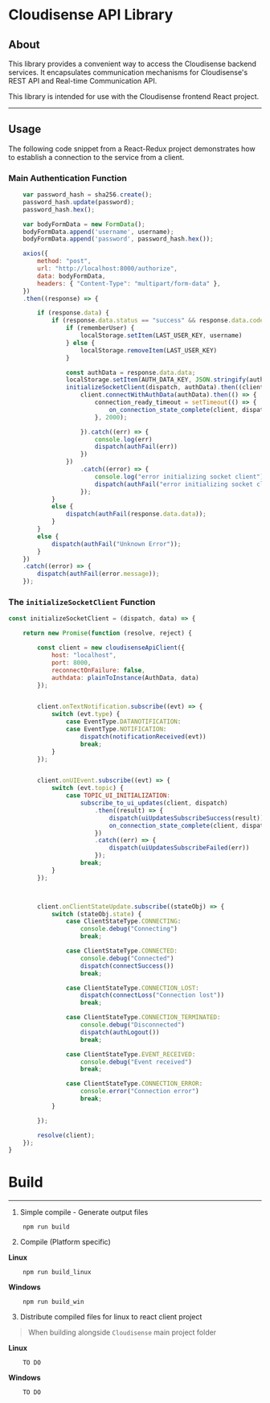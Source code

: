 # Cloudisense API Library

## About
This library provides a convenient way to access the Cloudisense backend services. It encapsulates communication mechanisms for Cloudisense's REST API and Real-time Communication API.

This library is intended for use with the Cloudisense frontend React project.

---

## Usage

The following code snippet from a React-Redux project demonstrates how to establish a connection to the service from a client.

### Main Authentication Function

```javascript
    var password_hash = sha256.create();
    password_hash.update(password);
    password_hash.hex();

    var bodyFormData = new FormData();
    bodyFormData.append('username', username);
    bodyFormData.append('password', password_hash.hex());

    axios({
        method: "post",
        url: "http://localhost:8000/authorize",
        data: bodyFormData,
        headers: { "Content-Type": "multipart/form-data" },
    })
    .then((response) => {

        if (response.data) {
            if (response.data.status == "success" && response.data.code == 200) {
                if (rememberUser) {
                    localStorage.setItem(LAST_USER_KEY, username)
                } else {
                    localStorage.removeItem(LAST_USER_KEY)
                }

                const authData = response.data.data;
                localStorage.setItem(AUTH_DATA_KEY, JSON.stringify(authData))
                initializeSocketClient(dispatch, authData).then((client) => {
                    client.connectWithAuthData(authData).then(() => {
                        connection_ready_timeout = setTimeout(() => {
                            on_connection_state_complete(client, dispatch)
                        }, 2000);

                    }).catch((err) => {
                        console.log(err)
                        dispatch(authFail(err))
                    })
                })
                    .catch((error) => {
                        console.log("error initializing socket client")
                        dispatch(authFail("error initializing socket client"))
                    });
            }
            else {
                dispatch(authFail(response.data.data));
            }
        }
        else {
            dispatch(authFail("Unknown Error"));
        }
    })
    .catch((error) => {
        dispatch(authFail(error.message));
    });
```

### The `initializeSocketClient` Function



```javascript
const initializeSocketClient = (dispatch, data) => {

    return new Promise(function (resolve, reject) {

        const client = new cloudisenseApiClient({
            host: "localhost",
            port: 8000,
            reconnectOnFailure: false,
            authdata: plainToInstance(AuthData, data)
        });


        client.onTextNotification.subscribe((evt) => {
            switch (evt.type) {
                case EventType.DATANOTIFICATION:
                case EventType.NOTIFICATION:
                    dispatch(notificationReceived(evt))
                    break;
            }
        });


        client.onUIEvent.subscribe((evt) => {
            switch (evt.topic) {
                case TOPIC_UI_INITIALIZATION:
                    subscribe_to_ui_updates(client, dispatch)
                        .then((result) => {
                            dispatch(uiUpdatesSubscribeSuccess(result))
                            on_connection_state_complete(client, dispatch, evt.data);
                        })
                        .catch((err) => {
                            dispatch(uiUpdatesSubscribeFailed(err))
                        });
                    break;
            }
        });



        client.onClientStateUpdate.subscribe((stateObj) => {
            switch (stateObj.state) {
                case ClientStateType.CONNECTING:
                    console.debug("Connecting")
                    break;

                case ClientStateType.CONNECTED:
                    console.debug("Connected")
                    dispatch(connectSuccess())
                    break;

                case ClientStateType.CONNECTION_LOST:
                    dispatch(connectLoss("Connection lost"))
                    break;

                case ClientStateType.CONNECTION_TERMINATED:
                    console.debug("Disconnected")
                    dispatch(authLogout())
                    break;

                case ClientStateType.EVENT_RECEIVED:
                    console.debug("Event received")
                    break;

                case ClientStateType.CONNECTION_ERROR:
                    console.error("Connection error")
                    break;
            }

        });

        resolve(client);
    });
}
```


# Build
---

1. Simple compile - Generate output files

```shell
    npm run build
```



2. Compile (Platform specific)

**Linux**


```shell
    npm run build_linux
```


**Windows**

```shell
    npm run build_win
```


3. Distribute compiled files for linux to react client project

> When building alongside `Cloudisense` main project folder

**Linux**


```shell
    TO DO
```

**Windows**


```shell
    TO DO
```
    
